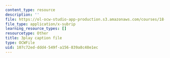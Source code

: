 ```yaml
---
content_type: resource
description: ''
file: https://ol-ocw-studio-app-production.s3.amazonaws.com/courses/18-06sc-linear-algebra-fall-2011/107c72edddd4549fa156839a8c48e1ec_FX4C-JpTFgY.vtt
file_type: application/x-subrip
learning_resource_types: []
resourcetype: Other
title: 3play caption file
type: OCWFile
uid: 107c72ed-ddd4-549f-a156-839a8c48e1ec
---
```

